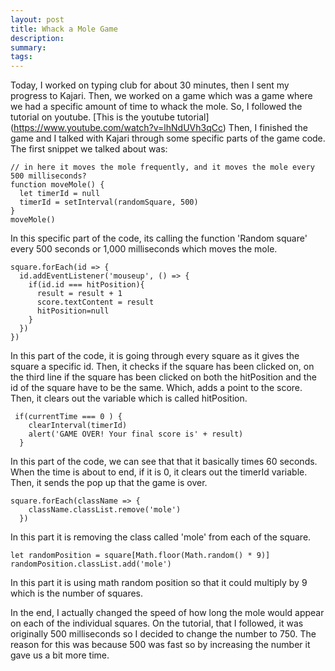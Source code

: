 ```yaml
---
layout: post
title: Whack a Mole Game 
description: 
summary: 
tags:
---
```

Today, I worked on typing club for about 30 minutes, then I sent my progress to Kajari. Then, we worked on a game which was a game where we had a specific amount of time to whack the mole. So, I followed the tutorial on youtube. [This is the youtube tutorial]  (https://www.youtube.com/watch?v=lhNdUVh3qCc) Then, I finished the game and I talked with Kajari through some specific parts of the game code. 
The first snippet we talked about was:
```
// in here it moves the mole frequently, and it moves the mole every 500 milliseconds?
function moveMole() {
  let timerId = null
  timerId = setInterval(randomSquare, 500)
}
moveMole()
``` 
 In this specific part of the code, its calling the function 'Random square' every 500 seconds or 1,000 milliseconds which moves the mole. 

```
square.forEach(id => {
  id.addEventListener('mouseup', () => {
    if(id.id === hitPosition){
      result = result + 1
      score.textContent = result
      hitPosition=null
    }
  })
})
``` 

In this part of the code, it is going through every square as it gives the square a specific id. Then, it checks if the square has been clicked on, on the third line if the square has been clicked on both the hitPosition and the id of the square have to be the same. Which, adds a point to the score. Then, it clears out the variable which is called hitPosition.

``` 
 if(currentTime === 0 ) {
    clearInterval(timerId)
    alert('GAME OVER! Your final score is' + result)
  }
  ```
  In this part of the code, we can see that that it basically times 60 seconds. When the time is about to end, if it is 0, it clears out the timerId variable. Then, it sends the pop up that the game is over.

``` 
square.forEach(className => {
    className.classList.remove('mole')
  })
  ```
  In this part it is removing the class called 'mole' from each of the square. 
  ```
  let randomPosition = square[Math.floor(Math.random() * 9)]
  randomPosition.classList.add('mole')
  ```
  In this part it is using math random position so that it could multiply by 9 which is the number of squares.
  
  In the end, I actually changed the speed of how long the mole would appear on each of the individual squares. On the tutorial, that I followed, it was originally 500 milliseconds so I decided to change the number to 750. The reason for this was because 500 was fast so by increasing the number it gave us a bit more time.